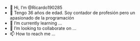 - 👋 Hi, I’m @Ricardo190285
- 👀 Tengo 36 años de edad. Soy contador de profesión pero un apasionado de la programación
- 🌱 I’m currently learning ...
- 💞️ I’m looking to collaborate on ...
- 📫 How to reach me ...

<!---
Ricardo190285/Ricardo190285 is a ✨ special ✨ repository because its `README.md` (this file) appears on your GitHub profile.
You can click the Preview link to take a look at your changes.
--->
